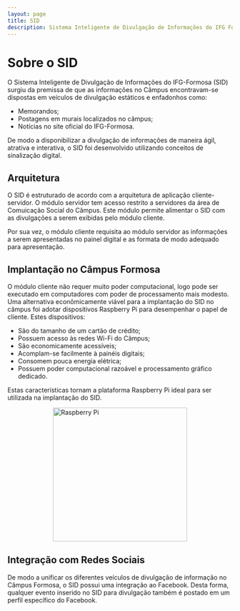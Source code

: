 ```yaml
---
layout: page
title: SID
description: Sistema Inteligente de Divulgação de Informações do IFG Formosa
---
```


# Sobre o SID

O Sistema Inteligente de Divulgação de Informações do IFG-Formosa (SID) surgiu da
premissa de que as informações no Câmpus encontravam-se dispostas em veículos
de divulgação estáticos e enfadonhos como:

* Memorandos;
* Postagens em murais localizados no câmpus;
* Notícias no site oficial do IFG-Formosa.

De modo a disponibilizar a divulgação de informações de maneira ágil, atrativa
e interativa, o SID foi desenvolvido utilizando conceitos de
sinalização digital.


## Arquitetura

O SID é estruturado de acordo com a arquitetura de aplicação cliente-servidor.
O módulo servidor tem acesso restrito a servidores da área de Comuicação Social
do Câmpus. Este módulo permite alimentar o SID com as divulgações a serem exibidas
pelo módulo cliente.

Por sua vez, o módulo cliente requisita ao módulo servidor as informações a serem
apresentadas no painel digital e as formata de modo adequado para apresentação.


## Implantação no Câmpus Formosa

O módulo cliente não requer muito poder computacional, logo pode ser executado
em computadores com poder de processamento mais modesto. Uma alternativa
econômicamente viável para a implantação do SID no câmpus foi adotar dispositivos
Raspberry Pi para desempenhar o papel de cliente. Estes dispositivos:
* São do tamanho de um cartão de crédito;
* Possuem acesso às redes Wi-Fi do Câmpus;
* São economicamente acessíveis;
* Acomplam-se facilmente à painéis digitais;
* Consomem pouca energia elétrica;
* Possuem poder computacional razoável e processamento gráfico dedicado.

Estas características tornam a plataforma Raspberry Pi ideal para ser utilizada
na implantação do SID.

<figure>
  <img src="/SID/img/raspberry-pi.jpg" style="margin:0px auto;display:block" alt="Raspberry Pi" width="300" height="300">
  <!-- <img src="img/raspberry-pi.jpg" width="300" height="300"> -->
</figure>


## Integração com Redes Sociais

De modo a unificar os diferentes veículos de divulgação de informação no Câmpus
Formosa, o SID possui uma integração ao Facebook. Desta forma, qualquer
evento inserido no SID para divulgação também é postado em um perfil
específico do Facebook.



<!-- {% for post in paginator.posts %}
<div class="post-preview">
    <a href="{{ post.url | prepend: site.baseurl }}">
        <h2 class="post-title">            {{ post.title }}
        </h2>
        {% if post.subtitle %}
        <h3 class="post-subtitle">
            {{ post.subtitle }}
        </h3>
        {% endif %}
    </a>
    <p class="post-meta" style="margin-bottom:5px">Posted by {{ post.author }} on {{ post.date | date: "%B %-d, %Y" }}</p>
	<div class="notepad-index-post-tags" style="">
		{% for tag in post.tags %}<a href="{{ site.baseurl }}/search/index.html#{{ tag | cgi_encode }}" title="Other posts from the {{ tag | capitalize }} tag">{{ tag | capitalize }}</a>{% unless forloop.last %}&nbsp;{% endunless %}{% endfor %}
	</div>
</div>
<hr>
{% endfor %} -->

<!-- Pager -->
<!-- {% if paginator.total_pages > 1 %}
<ul class="pager">
    {% if paginator.previous_page %}
    <li class="previous">
        <a href="{{ paginator.previous_page_path | prepend: site.baseurl | replace: '//', '/' }}">&larr; Newer Posts</a>
    </li>
    {% endif %}
    {% if paginator.next_page %}
    <li class="next">
        <a href="{{ paginator.next_page_path | prepend: site.baseurl | replace: '//', '/' }}">Older Posts &rarr;</a>
    </li>
    {% endif %}
</ul>
{% endif %}
 -->
